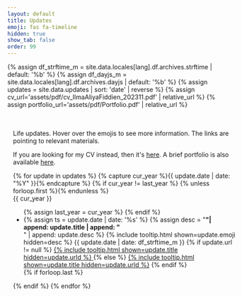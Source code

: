 ```yaml
---
layout: default
title: Updates
emoji: fas fa-timeline
hidden: true
show_tab: false
order: 99
---
```


{% assign df_strftime_m = site.data.locales[lang].df.archives.strftime | default: '%b' %}
{% assign df_dayjs_m = site.data.locales[lang].df.archives.dayjs | default: '%b' %}
{% assign updates = site.data.updates | sort: 'date' | reverse %}
{% assign cv_url='assets/pdf/cv_IlmaAliyaFiddien_202311.pdf' | relative_url %}
{% assign portfolio_url='assets/pdf/Portfolio.pdf' | relative_url %}


<div id="core-wrapper" class="col-12 col-lg-11 col-xl-9 pe-xl-4" style="margin-top: 3rem; padding-left: 0.8rem!important; width: 100%;">
  <div class="post {{ padding | strip }} px-md-2">
    <p>Life updates. Hover over the emojis to see more information. The links are pointing to relevant materials.</p>
    <p>If you are looking for my CV instead, then it's <a href="{{ cv_url }}">here</a>. A brief portfolio is also available <a href="{{ portfolio_url }}">here</a>.</p>
    <!-- The timeline -->
    <div id="updates" class="pl-xl-3">
      {% for update in updates %}
        {% capture cur_year %}{{ update.date | date: "%Y" }}{% endcapture %}
        {% if cur_year != last_year %}
          {% unless forloop.first %}</ul>{% endunless %}
          <div class="year">{{ cur_year }}</div>
          <ul class="list-unstyled">
          {% assign last_year = cur_year %}
        {% endif %}
        <li>
        {% assign ts = update.date | date: '%s' %}
          <!-- emoji with description -->
          <span class="date day">
            {% assign desc = "<b>"| append: update.title | append: "</b><br>" | append: update.desc %}
            {% include tooltip.html shown=update.emoji hidden=desc %}
          </span>
          <!-- Month -->
          <span class="date month small text-muted ms-1" data-ts="{{ ts }}" data-df="{{ df_dayjs_m }}">
            {{ update.date | date: df_strftime_m }}
          </span>
          <!-- Event update content -->
          {% if update.url != null %}
            <a href="{{ update.url | relative_url }}" target="_blank">
              {% include tooltip.html shown=update.title hidden=update.urld %}
            </a>
          {% else %}
            <a href="#">{% include tooltip.html shown=update.title hidden=update.urld %}</a>
          {% endif %}
          <!-- {% if update.desc != null %}
            <div class="description">{{ update.desc }}</div>
          {% endif %} -->
          <!-- End of content -->
        </li>
        {% if forloop.last %}</ul>{% endif %}
      {% endfor %}
    </div>
  </div>
</div>
<!-- </div> -->
